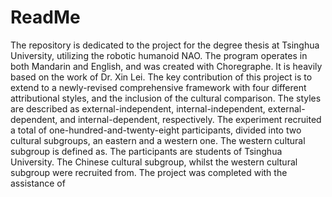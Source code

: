 # ReadMe
The repository is dedicated to the project for the degree thesis at Tsinghua University, utilizing the robotic humanoid NAO. The program operates in both Mandarin and English, and was created with Choregraphe. It is heavily based on the work of Dr. Xin Lei. The key contribution of this project is to extend to a newly-revised comprehensive framework with four different attributional styles, and the inclusion of the cultural comparison. The styles are described as external-independent, internal-independent, external-dependent, and internal-dependent, respectively. The experiment recruited a total of one-hundred-and-twenty-eight participants, divided into two cultural subgroups, an eastern and a western one. The western cultural subgroup is defined as. The participants are students of Tsinghua University. The Chinese cultural subgroup, whilst the western cultural subgroup were recruited from. The project was completed with the assistance of
